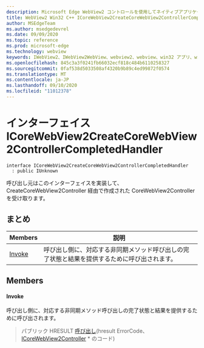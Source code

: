 ```yaml
---
description: Microsoft Edge WebView2 コントロールを使用してネイティブアプリケーションに web 技術 (HTML、CSS、JavaScript) を埋め込む
title: WebView2 Win32 C++ ICoreWebView2CreateCoreWebView2ControllerCompletedHandler
author: MSEdgeTeam
ms.author: msedgedevrel
ms.date: 09/09/2020
ms.topic: reference
ms.prod: microsoft-edge
ms.technology: webview
keywords: IWebView2、IWebView2WebView、webview2、webview、win32 アプリ、win32、edge、ICoreWebView2、ICoreWebView2Controller、browser control、edge html、ICoreWebView2CreateCoreWebView2ControllerCompletedHandler
ms.openlocfilehash: 845c3a3f0241fb66032ecf818c484b6110258327
ms.sourcegitcommit: 0faf538d5033508af4320b9b89c4ed99872f0574
ms.translationtype: MT
ms.contentlocale: ja-JP
ms.lasthandoff: 09/10/2020
ms.locfileid: "11012378"
---
```

# インターフェイス ICoreWebView2CreateCoreWebView2ControllerCompletedHandler 

```
interface ICoreWebView2CreateCoreWebView2ControllerCompletedHandler
  : public IUnknown
```

呼び出し元はこのインターフェイスを実装して、CreateCoreWebView2Controller 経由で作成された CoreWebView2Controller を受け取ります。

## まとめ

 Members                        | 説明
--------------------------------|---------------------------------------------
[Invoke](#invoke) | 呼び出し側に、対応する非同期メソッド呼び出しの完了状態と結果を提供するために呼び出されます。

## Members

#### Invoke 

呼び出し側に、対応する非同期メソッド呼び出しの完了状態と結果を提供するために呼び出されます。

> パブリック HRESULT [呼び出し](#invoke)(hresult ErrorCode、 [ICoreWebView2Controller](icorewebview2controller.md) * のコード)

